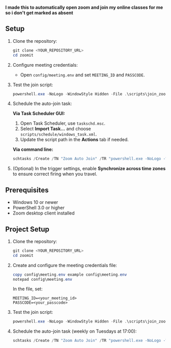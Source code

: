 **I made this to automatically open zoom and join my online classes for me so i don't get marked as absent**


## Setup

1. Clone the repository:
   ```powershell
   git clone <YOUR_REPOSITORY_URL>
   cd zoomit
   ```

2. Configure meeting credentials:
   - Open `config/meeting.env` and set `MEETING_ID` and `PASSCODE`.

3. Test the join script:
   ```powershell
   powershell.exe -NoLogo -WindowStyle Hidden -File .\scripts\join_zoom.ps1
   ```

4. Schedule the auto-join task:

   **Via Task Scheduler GUI:**
   1. Open Task Scheduler, use `taskschd.msc`.
   2. Select **Import Task...** and choose `scripts/schedule/windows_task.xml`.
   3. Update the script path in the **Actions** tab if needed.

   **Via command line:**
   ```powershell
   schtasks /Create /TN "Zoom Auto Join" /TR "powershell.exe -NoLogo -WindowStyle Hidden -File C:\path\to\zoomit\scripts\join_zoom.ps1" /SC WEEKLY /D TUE /ST 17:00 /F
   ```

5. (Optional) In the trigger settings, enable **Synchronize across time zones** to ensure correct firing when you travel.

## Prerequisites

- Windows 10 or newer
- PowerShell 3.0 or higher
- Zoom desktop client installed

## Project Setup

1. Clone the repository:
   ```powershell
   git clone <YOUR_REPOSITORY_URL>
   cd zoomit
   ```
2. Create and configure the meeting credentials file:
   ```powershell
   copy config\meeting.env example config\meeting.env
   notepad config\meeting.env
   ```
   In the file, set:
   ```env
   MEETING_ID=<your_meeting_id>
   PASSCODE=<your_passcode>
   ```
3. Test the join script:
   ```powershell
   powershell.exe -NoLogo -WindowStyle Hidden -File .\scripts\join_zoom.ps1
   ```
4. Schedule the auto-join task (weekly on Tuesdays at 17:00):
   ```powershell
   schtasks /Create /TN "Zoom Auto Join" /TR "powershell.exe -NoLogo -WindowStyle Hidden -File C:\Users\RTX\Desktop\zoomit\scripts\join_zoom.ps1" /SC WEEKLY /D TUE /ST 17:00 /F
   ```